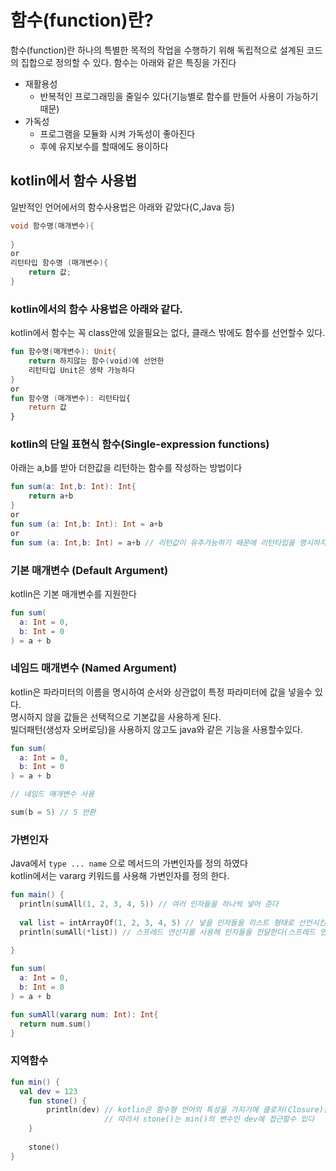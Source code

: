 # 함수(function)란?
함수(function)란 하나의 특별한 목적의 작업을 수행하기 위해 독립적으로 설계된 코드의 집합으로 정의할 수 있다.
함수는 아래와 같은 특징을 가진다
- 재활용성
  - 반복적인 프로그래밍을 줄일수 있다(기능별로 함수를 만들어 사용이 가능하기 때문)
- 가독성
  - 프로그램을 모듈화 시켜 가독성이 좋아진다
  - 후에 유지보수를 할때에도 용이하다

## kotlin에서 함수 사용법
일반적인 언어에서의 함수사용법은 아래와 같았다(C,Java 등)
```Java
void 함수명(매개변수){
    
}
or
리턴타입 함수명 (매개변수){
    return 값;
}
```
### kotlin에서의 함수 사용법은 아래와 같다.
kotlin에서 함수는 꼭 class안에 있을필요는 없다, 클래스 밖에도 함수를 선언할수 있다.
```kotlin
fun 함수명(매개변수): Unit{
    return 하지않는 함수(void)에 선언한
    리턴타입 Unit은 생략 가능하다
}
or
fun 함수명 (매개변수): 리턴타입{
    return 값
}
```
### kotlin의 단일 표현식 함수(Single-expression functions)
아래는 a,b를 받아 더한값을 리턴하는 함수를 작성하는 방법이다
```kotlin
fun sum(a: Int,b: Int): Int{
    return a+b
}
or
fun sum (a: Int,b: Int): Int = a+b
or
fun sum (a: Int,b: Int) = a+b // 리턴값이 유추가능하기 때문에 리턴타입을 명시하지 않아도 Int타입 함수로 변환된다.
```
### 기본 매개변수 (Default Argument)
kotlin은 기본 매개변수를 지원한다
```kotlin
fun sum(
  a: Int = 0,
  b: Int = 0
) = a + b
```
### 네임드 매개변수 (Named Argument)
kotlin은 파라미터의 이름을 명시하여 순서와 상관없이 특정 파라미터에 값을 넣을수 있다.<br>
명시하지 않을 값들은 선택적으로 기본값을 사용하게 된다.<br>
빌더패턴(생성자 오버로딩)을 사용하지 않고도 java와 같은 기능을 사용할수있다.
```kotlin
fun sum(
  a: Int = 0,
  b: Int = 0
) = a + b

// 네임드 매개변수 사용

sum(b = 5) // 5 반환
```
### 가변인자
Java에서 ```type ... name``` 으로 메서드의 가변인자를 정의 하였다<br>
kotlin에서는 vararg 키워드를 사용해 가변인자를 정의 한다.<br>
```kotlin
fun main() {
  println(sumAll(1, 2, 3, 4, 5)) // 여러 인자들을 하나씩 넣어 준다
  
  val list = intArrayOf(1, 2, 3, 4, 5) // 넣을 인자들을 리스트 형태로 선언시킨다
  println(sumAll(*list)) // 스프레드 연산자를 사용해 인자들을 전달한다(스프레드 연사자는 변수앞에 *을 붙인다)
  
}

fun sum(
  a: Int = 0,
  b: Int = 0
) = a + b

fun sumAll(vararg num: Int): Int{
  return num.sum()
}
```
### 지역함수
```kotlin
fun min() {
  val dev = 123
    fun stone() {
        println(dev) // kotlin은 함수형 언어의 특성을 가지기에 클로저(Closure)를 지원한다
                     // 따라서 stone()는 min()의 변수인 dev에 접근할수 있다
    }
    
    stone()
}
```